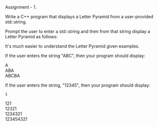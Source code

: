 Assignment - 1.

Write a C++ program that displays a Letter Pyramid from a user-provided std::string.

Prompt the user to enter a std::string and then from that string display a Letter Pyramid as follows:

It's much easier to understand the Letter Pyramid given examples.

If the user enters the string "ABC", then your program should display:

  A                                                                                                                    
 ABA                                                                                                                   
ABCBA

If the user enters the string, "12345", then your program should display:

    1                                                                                                                  
   121                                                                                                                 
  12321                                                                                                                
 1234321                                                                                                               
123454321
